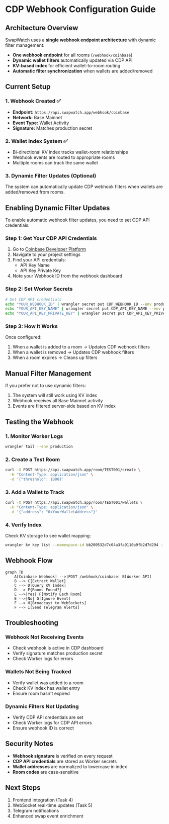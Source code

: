 # CDP Webhook Configuration Guide

## Architecture Overview

SwapWatch uses a **single webhook endpoint architecture** with dynamic filter management:
- **One webhook endpoint** for all rooms (`/webhook/coinbase`)
- **Dynamic wallet filters** automatically updated via CDP API
- **KV-based index** for efficient wallet-to-room routing
- **Automatic filter synchronization** when wallets are added/removed

## Current Setup

### 1. Webhook Created ✅
- **Endpoint:** `https://api.swapwatch.app/webhook/coinbase`
- **Network:** Base Mainnet
- **Event Type:** Wallet Activity
- **Signature:** Matches production secret

### 2. Wallet Index System ✅
- Bi-directional KV index tracks wallet-room relationships
- Webhook events are routed to appropriate rooms
- Multiple rooms can track the same wallet

### 3. Dynamic Filter Updates (Optional)
The system can automatically update CDP webhook filters when wallets are added/removed from rooms.

## Enabling Dynamic Filter Updates

To enable automatic webhook filter updates, you need to set CDP API credentials:

### Step 1: Get Your CDP API Credentials

1. Go to [Coinbase Developer Platform](https://portal.cdp.coinbase.com/)
2. Navigate to your project settings
3. Find your API credentials:
   - API Key Name
   - API Key Private Key
4. Note your Webhook ID from the webhook dashboard

### Step 2: Set Worker Secrets

```bash
# Set CDP API credentials
echo "YOUR_WEBHOOK_ID" | wrangler secret put CDP_WEBHOOK_ID --env production
echo "YOUR_API_KEY_NAME" | wrangler secret put CDP_API_KEY_NAME --env production
echo "YOUR_API_KEY_PRIVATE_KEY" | wrangler secret put CDP_API_KEY_PRIVATE_KEY --env production
```

### Step 3: How It Works

Once configured:
1. When a wallet is added to a room → Updates CDP webhook filters
2. When a wallet is removed → Updates CDP webhook filters
3. When a room expires → Cleans up filters

## Manual Filter Management

If you prefer not to use dynamic filters:
1. The system will still work using KV index
2. Webhook receives all Base Mainnet activity
3. Events are filtered server-side based on KV index

## Testing the Webhook

### 1. Monitor Worker Logs
```bash
wrangler tail --env production
```

### 2. Create a Test Room
```bash
curl -X POST https://api.swapwatch.app/room/TEST001/create \
  -H "Content-Type: application/json" \
  -d '{"threshold": 1000}'
```

### 3. Add a Wallet to Track
```bash
curl -X POST https://api.swapwatch.app/room/TEST001/wallets \
  -H "Content-Type: application/json" \
  -d '{"address": "0xYourWalletAddress"}'
```

### 4. Verify Index
Check KV storage to see wallet mapping:
```bash
wrangler kv key list --namespace-id bb200532d7c04a3fa9110a9fb2d7d294 --prefix wallet:
```

## Webhook Flow

```mermaid
graph TD
    A[Coinbase Webhook] -->|POST /webhook/coinbase| B[Worker API]
    B --> C{Extract Wallet}
    C --> D[Query KV Index]
    D --> E{Rooms Found?}
    E -->|Yes| F[Notify Each Room]
    E -->|No| G[Ignore Event]
    F --> H[Broadcast to WebSockets]
    F --> I[Send Telegram Alerts]
```

## Troubleshooting

### Webhook Not Receiving Events
- Check webhook is active in CDP dashboard
- Verify signature matches production secret
- Check Worker logs for errors

### Wallets Not Being Tracked
- Verify wallet was added to a room
- Check KV index has wallet entry
- Ensure room hasn't expired

### Dynamic Filters Not Updating
- Verify CDP API credentials are set
- Check Worker logs for CDP API errors
- Ensure webhook ID is correct

## Security Notes

- **Webhook signature** is verified on every request
- **CDP API credentials** are stored as Worker secrets
- **Wallet addresses** are normalized to lowercase in index
- **Room codes** are case-sensitive

## Next Steps

1. Frontend integration (Task 4)
2. WebSocket real-time updates (Task 5)
3. Telegram notifications
4. Enhanced swap event enrichment